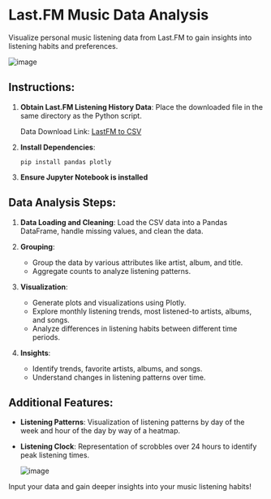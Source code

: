 # Last.FM Music Data Analysis

Visualize personal music listening data from Last.FM to gain insights into listening habits and preferences.

![image](https://github.com/DGoodluck/Last-FM-Data/assets/89657388/6f31055b-83d5-48d8-bde5-e4c12e8aa5db)


## Instructions:

1. **Obtain Last.FM Listening History Data**: Place the downloaded file in the same directory as the Python script.

    Data Download Link: [LastFM to CSV](https://benjaminbenben.com/lastfm-to-csv/)

2. **Install Dependencies**:

    ```
    pip install pandas plotly
    ```
3. **Ensure Jupyter Notebook is installed**

## Data Analysis Steps:

1. **Data Loading and Cleaning**: Load the CSV data into a Pandas DataFrame, handle missing values, and clean the data.

2. **Grouping**:
    - Group the data by various attributes like artist, album, and title.
    - Aggregate counts to analyze listening patterns.

3. **Visualization**:
    - Generate plots and visualizations using Plotly.
    - Explore monthly listening trends, most listened-to artists, albums, and songs.
    - Analyze differences in listening habits between different time periods.

4. **Insights**:
    - Identify trends, favorite artists, albums, and songs.
    - Understand changes in listening patterns over time.

## Additional Features:

- **Listening Patterns**: Visualization of listening patterns by day of the week and hour of the day by way of a heatmap.
- **Listening Clock**: Representation of scrobbles over 24 hours to identify peak listening times.
  
  ![image](https://github.com/DGoodluck/Last-FM-Data/assets/89657388/4d8ede78-df4c-4cd8-b0e6-e709dea8be2d)


Input your data and gain deeper insights into your music listening habits!
